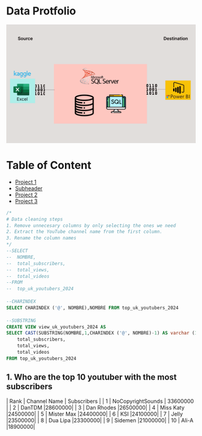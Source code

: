 # Data Protfolio


![excel-sql-power bi](assets/images/kaggle_to_powerbi.gif)

# Table of Content

-  [Project 1](#Project-1)
  -  [Subheader]()
-  [Project 2](#Project-2)
-  [Project 3](#Project-3)

```sql
/*
# Data cleaning steps
1. Remove unnecesary columns by only selecting the ones we need
2. Extract the YouTube channel name from the first column.
3. Rename the column names
*/
--SELECT 
--	NOMBRE,
--	total_subscribers,
--	total_views,
--	total_videos
--FROM
--	top_uk_youtubers_2024

--CHARINDEX
SELECT CHARINDEX ('@', NOMBRE),NOMBRE FROM top_uk_youtubers_2024

--SUBSTRING
CREATE VIEW view_uk_youtubers_2024 AS 
SELECT CAST(SUBSTRING(NOMBRE,1,CHARINDEX ('@', NOMBRE)-1) AS varchar (100)) AS channel_name,
	total_subscribers,
	total_views,
	total_videos
FROM top_uk_youtubers_2024

```

## 1. Who are the top 10 youtuber with the most subscribers

| Rank | Channel Name | Subscribers |
| 1  |  NoCopyrightSounds  |	33600000  |
| 2  | DanTDM |28600000|
| 3  |  Dan Rhodes  |26500000|
| 4  | Miss Katy |24500000|
| 5  | Mister Max |24400000|
| 6  | KSI |24100000|
| 7  | Jelly |23500000|
| 8  | Dua Lipa |23300000|
| 9  | Sidemen |21000000|
| 10  | Ali-A |18900000|
